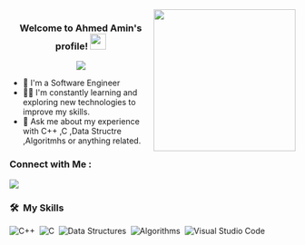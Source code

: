 
<img width="250" align="right" src="https://c.tenor.com/_DOBjnGspYAAAAAM/code-coding.gif">

<h3 align="center">
  Welcome to Ahmed Amin's profile!
  <img src="https://media.giphy.com/media/hvRJCLFzcasrR4ia7z/giphy.gif" width="28">
</h3>

<!-- Typing SVG by DenverCoder1 - https://github.com/DenverCoder1/readme-typing-svg -->
<p align="center">
  <a href="https://github.com/DenverCoder1/readme-typing-svg"><img src="https://readme-typing-svg.herokuapp.com/?lines=Passionate%20Software%20Engineer;Always%20learning%20new%20things&font=Fira%20Code&center=true&width=440&height=45&color=f75c7e&vCenter=true&size=22"></a>
</p> 

- 🏢 I'm a Software Engineer
- 👨‍💻 I'm constantly learning and exploring new technologies to improve my skills.
- 💬 Ask me about my experience with C++ ,C ,Data Structre ,Algoritmhs or anything related.

  
### Connect with Me :

<a href="https://www.linkedin.com/in/ahmed-amin-284602351/" target="_blank"><img src="https://img.shields.io/badge/-Ahmed%20Amin-0077B5?style=for-the-badge&logo=Linkedin&logoColor=white"/></a>

### 🛠 &nbsp;My Skills
![C++](https://img.shields.io/badge/-C++-05122A?style=flat&logo=cpp)&nbsp;
![C](https://img.shields.io/badge/-C-05122A?style=flat&logo=c)&nbsp;
![Data Structures](https://img.shields.io/badge/-Data%20Structures-05122A?style=flat&logo=Data%20Structures&logoColor=563D7C)&nbsp;
![Algorithms](https://img.shields.io/badge/-Algorithms-05122A?style=flat&logo=Algorithms)&nbsp;
![Visual Studio Code](https://img.shields.io/badge/-Visual%20Studio%20Code-05122A?style=flat&logo=visual-studio-code&logoColor=007ACC)&nbsp;
